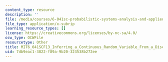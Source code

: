 ```yaml
---
content_type: resource
description: ''
file: /media/courses/6-041sc-probabilistic-systems-analysis-and-applied-probability-fall-2013/7db9eac13822f89a9b20323538b272ee_MIT6_041SCF13_Inferring_a_Continuous_Random_Variable_From_a_Discrete_Measurement_300k.srt
file_type: application/x-subrip
learning_resource_types: []
license: https://creativecommons.org/licenses/by-nc-sa/4.0/
ocw_type: OCWFile
resourcetype: Other
title: MIT6_041SCF13_Inferring_a_Continuous_Random_Variable_From_a_Discrete_Measurement_300k.srt
uid: 7db9eac1-3822-f89a-9b20-323538b272ee
---
```

